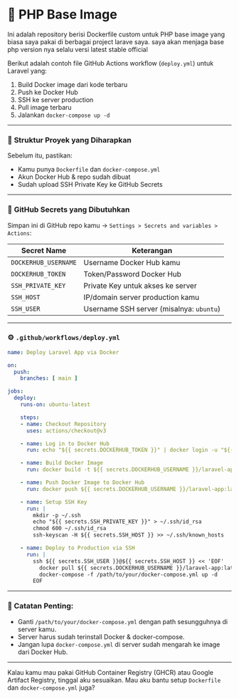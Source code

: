 # 🐘 PHP Base Image

Ini adalah repository berisi Dockerfile custom untuk PHP base image yang biasa saya pakai di berbagai project larave saya. 
saya akan menjaga base php version nya selalu versi latest stable official

Berikut adalah contoh file GitHub Actions workflow (`deploy.yml`) untuk Laravel yang:

1. Build Docker image dari kode terbaru
2. Push ke Docker Hub
3. SSH ke server production
4. Pull image terbaru
5. Jalankan `docker-compose up -d`

---

### 📁 **Struktur Proyek yang Diharapkan**

Sebelum itu, pastikan:

* Kamu punya `Dockerfile` dan `docker-compose.yml`
* Akun Docker Hub & repo sudah dibuat
* Sudah upload SSH Private Key ke GitHub Secrets

---

### 🔑 **GitHub Secrets yang Dibutuhkan**

Simpan ini di GitHub repo kamu → `Settings > Secrets and variables > Actions`:

| Secret Name          | Keterangan                               |
| -------------------- | ---------------------------------------- |
| `DOCKERHUB_USERNAME` | Username Docker Hub kamu                 |
| `DOCKERHUB_TOKEN`    | Token/Password Docker Hub                |
| `SSH_PRIVATE_KEY`    | Private Key untuk akses ke server        |
| `SSH_HOST`           | IP/domain server production kamu         |
| `SSH_USER`           | Username SSH server (misalnya: `ubuntu`) |

---

### ⚙️ `.github/workflows/deploy.yml`

```yaml
name: Deploy Laravel App via Docker

on:
  push:
    branches: [ main ]

jobs:
  deploy:
    runs-on: ubuntu-latest

    steps:
    - name: Checkout Repository
      uses: actions/checkout@v3

    - name: Log in to Docker Hub
      run: echo "${{ secrets.DOCKERHUB_TOKEN }}" | docker login -u "${{ secrets.DOCKERHUB_USERNAME }}" --password-stdin

    - name: Build Docker Image
      run: docker build -t ${{ secrets.DOCKERHUB_USERNAME }}/laravel-app:latest .

    - name: Push Docker Image to Docker Hub
      run: docker push ${{ secrets.DOCKERHUB_USERNAME }}/laravel-app:latest

    - name: Setup SSH Key
      run: |
        mkdir -p ~/.ssh
        echo "${{ secrets.SSH_PRIVATE_KEY }}" > ~/.ssh/id_rsa
        chmod 600 ~/.ssh/id_rsa
        ssh-keyscan -H ${{ secrets.SSH_HOST }} >> ~/.ssh/known_hosts

    - name: Deploy to Production via SSH
      run: |
        ssh ${{ secrets.SSH_USER }}@${{ secrets.SSH_HOST }} << 'EOF'
          docker pull ${{ secrets.DOCKERHUB_USERNAME }}/laravel-app:latest
          docker-compose -f /path/to/your/docker-compose.yml up -d
        EOF
```

---

### 📝 Catatan Penting:

* Ganti `/path/to/your/docker-compose.yml` dengan path sesungguhnya di server kamu.
* Server harus sudah terinstall Docker & docker-compose.
* Jangan lupa `docker-compose.yml` di server sudah mengarah ke image dari Docker Hub.

---

Kalau kamu mau pakai GitHub Container Registry (GHCR) atau Google Artifact Registry, tinggal aku sesuaikan.
Mau aku bantu setup `Dockerfile` dan `docker-compose.yml` juga?





